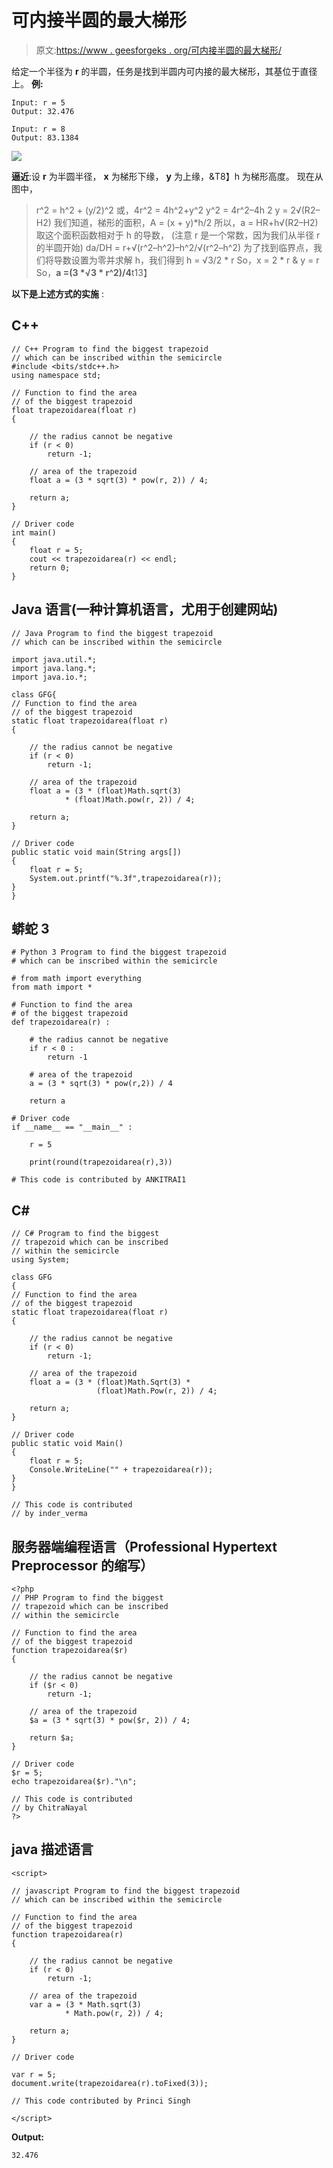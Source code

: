 # 可内接半圆的最大梯形

> 原文:[https://www . geesforgeks . org/可内接半圆的最大梯形/](https://www.geeksforgeeks.org/largest-trapezoid-that-can-be-inscribed-in-a-semicircle/)

给定一个半径为 **r** 的半圆，任务是找到半圆内可内接的最大梯形，其基位于直径上。
**例:**

```
Input: r = 5
Output: 32.476

Input: r = 8
Output: 83.1384
```

![](img/4db2a1032e960e467f1644c141e89920.png)

**逼近**:设 **r** 为半圆半径， **x** 为梯形下缘， **y** 为上缘，&T8】h 为梯形高度。
现在从图中，

> r^2 = h^2 + (y/2)^2
> 或，4r^2 = 4h^2+y^2
> y^2 = 4r^2–4h 2
> y = 2√(R2–H2)
> 我们知道，梯形的面积，A = (x + y)*h/2
> 所以，a = HR+h√(R2–H2)
> 取这个面积函数相对于 h 的导数， (注意 r 是一个常数，因为我们从半径 r 的半圆开始)
> da/DH = r+√(r^2–h^2)–h^2/√(r^2–h^2)
> 为了找到临界点，我们将导数设置为零并求解 h，我们得到
> h = √3/2 * r
> So，x = 2 * r & y = r
> So，**a =(3 *√3 * r^2)/4**t13】

**以下是上述方式的实施** :

## C++

```
// C++ Program to find the biggest trapezoid
// which can be inscribed within the semicircle
#include <bits/stdc++.h>
using namespace std;

// Function to find the area
// of the biggest trapezoid
float trapezoidarea(float r)
{

    // the radius cannot be negative
    if (r < 0)
        return -1;

    // area of the trapezoid
    float a = (3 * sqrt(3) * pow(r, 2)) / 4;

    return a;
}

// Driver code
int main()
{
    float r = 5;
    cout << trapezoidarea(r) << endl;
    return 0;
}
```

## Java 语言(一种计算机语言，尤用于创建网站)

```
// Java Program to find the biggest trapezoid
// which can be inscribed within the semicircle

import java.util.*;
import java.lang.*;
import java.io.*;

class GFG{
// Function to find the area
// of the biggest trapezoid
static float trapezoidarea(float r)
{

    // the radius cannot be negative
    if (r < 0)
        return -1;

    // area of the trapezoid
    float a = (3 * (float)Math.sqrt(3)
            * (float)Math.pow(r, 2)) / 4;

    return a;
}

// Driver code
public static void main(String args[])
{
    float r = 5;
    System.out.printf("%.3f",trapezoidarea(r));
}
}
```

## 蟒蛇 3

```
# Python 3 Program to find the biggest trapezoid
# which can be inscribed within the semicircle

# from math import everything
from math import *

# Function to find the area
# of the biggest trapezoid
def trapezoidarea(r) :

    # the radius cannot be negative
    if r < 0 :
        return -1

    # area of the trapezoid
    a = (3 * sqrt(3) * pow(r,2)) / 4

    return a

# Driver code    
if __name__ == "__main__" :

    r = 5

    print(round(trapezoidarea(r),3))

# This code is contributed by ANKITRAI1
```

## C#

```
// C# Program to find the biggest
// trapezoid which can be inscribed
// within the semicircle
using System;

class GFG
{
// Function to find the area
// of the biggest trapezoid
static float trapezoidarea(float r)
{

    // the radius cannot be negative
    if (r < 0)
        return -1;

    // area of the trapezoid
    float a = (3 * (float)Math.Sqrt(3) *
                   (float)Math.Pow(r, 2)) / 4;

    return a;
}

// Driver code
public static void Main()
{
    float r = 5;
    Console.WriteLine("" + trapezoidarea(r));
}
}

// This code is contributed
// by inder_verma
```

## 服务器端编程语言（Professional Hypertext Preprocessor 的缩写）

```
<?php
// PHP Program to find the biggest
// trapezoid which can be inscribed
// within the semicircle

// Function to find the area
// of the biggest trapezoid
function trapezoidarea($r)
{

    // the radius cannot be negative
    if ($r < 0)
        return -1;

    // area of the trapezoid
    $a = (3 * sqrt(3) * pow($r, 2)) / 4;

    return $a;
}

// Driver code
$r = 5;
echo trapezoidarea($r)."\n";

// This code is contributed
// by ChitraNayal
?>
```

## java 描述语言

```
<script>

// javascript Program to find the biggest trapezoid
// which can be inscribed within the semicircle

// Function to find the area
// of the biggest trapezoid
function trapezoidarea(r)
{

    // the radius cannot be negative
    if (r < 0)
        return -1;

    // area of the trapezoid
    var a = (3 * Math.sqrt(3)
            * Math.pow(r, 2)) / 4;

    return a;
}

// Driver code

var r = 5;
document.write(trapezoidarea(r).toFixed(3));

// This code contributed by Princi Singh

</script>
```

**Output:** 

```
32.476
```